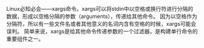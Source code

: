 Linux必知必会——xargs命令。xargs可以将stdin中以空格或换行符进行分隔的数据，形成以空格分隔的参数（arguments），传递给其他命令。
因为以空格作为分隔符，所以有一些文件名或者其他意义的名词内含有空格的时候，xargs可能会误判。
简单来说，xargs是给其他命令传递参数的一个过滤器，是构建单行命令的重要组件之一。
